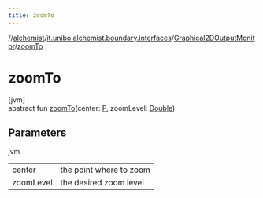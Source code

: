 ```yaml
---
title: zoomTo
---
```

//[alchemist](../../../index.html)/[it.unibo.alchemist.boundary.interfaces](../index.html)/[Graphical2DOutputMonitor](index.html)/[zoomTo](zoom-to.html)



# zoomTo



[jvm]\
abstract fun [zoomTo](zoom-to.html)(center: [P](index.html), zoomLevel: [Double](https://kotlinlang.org/api/latest/jvm/stdlib/kotlin/-double/index.html))



## Parameters


jvm

| | |
|---|---|
| center | the point where to zoom |
| zoomLevel | the desired zoom level |




